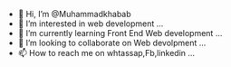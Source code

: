 - 👋 Hi, I’m @Muhammadkhabab
- 👀 I’m interested in web development ...
- 🌱 I’m currently learning Front End Web development ...
- 💞️ I’m looking to collaborate on Web devolpment ...
- 📫 How to reach me on whtassap,Fb,linkedin ...

<!---
Muhammadkhabab/Muhammadkhabab is a ✨ special ✨ repository because its `README.md` (this file) appears on your GitHub profile.
You can click the Preview link to take a look at your changes.
--->
